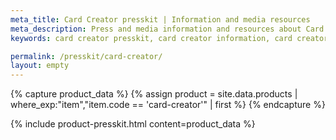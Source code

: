 ```yaml
---
meta_title: Card Creator presskit | Information and media resources
meta_description: Press and media information and resources about Card Creator
keywords: card creator presskit, card creator information, card creator press, card creator media, card creator resources

permalink: /presskit/card-creator/
layout: empty
---
```


{% capture product_data %}
  {% assign product = site.data.products | where_exp:"item","item.code == 'card-creator'" | first %}
{% endcapture %}

{% include product-presskit.html content=product_data %}
